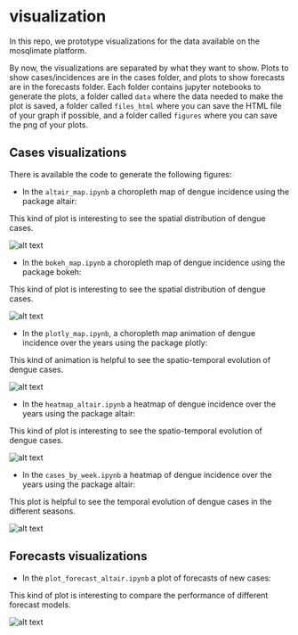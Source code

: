 # visualization
In this repo, we prototype visualizations for the data available on the mosqlimate platform.

By now, the visualizations are separated by what they want to show. Plots to show cases/incidences are in the cases folder, and plots to show forecasts are in the forecasts folder. Each folder contains jupyter notebooks to generate the plots, a folder called `data` where the data needed to make the plot is saved,  a folder called `files_html` where you can save the HTML file of your graph if possible, and a folder called `figures` where you can save the png of your plots.

## Cases visualizations

There is available the code to generate the following figures:

* In the `altair_map.ipynb` a choropleth map of dengue incidence using the package altair:  

This kind of plot is interesting to see the spatial distribution of dengue cases. 

![alt text](https://raw.githubusercontent.com/eduardocorrearaujo/visualization/forecast_plot/cases/figures/map_altair.png)

* In the `bokeh_map.ipynb` a choropleth map of dengue incidence using the package bokeh: 

This kind of plot is interesting to see the spatial distribution of dengue cases.

![alt text](https://raw.githubusercontent.com/eduardocorrearaujo/visualization/forecast_plot/cases/figures/map_bokeh.png)

* In the `plotly_map.ipynb`, a choropleth map animation of dengue incidence over the years using the package plotly:  

This kind of animation is helpful to see the spatio-temporal evolution of dengue cases.

![alt text](https://raw.githubusercontent.com/eduardocorrearaujo/visualization/forecast_plot/cases/figures/map_plotly.png)

* In the `heatmap_altair.ipynb` a heatmap of dengue incidence over the years using the package altair:  

This kind of plot is interesting to see the spatio-temporal evolution of dengue cases.


![alt text](https://raw.githubusercontent.com/eduardocorrearaujo/visualization/forecast_plot/cases/figures/heatmap_dengue.png)

* In the `cases_by_week.ipynb` a heatmap of dengue incidence over the years using the package altair:  

This plot is helpful to see the temporal evolution of dengue cases in the different seasons.

![alt text](https://raw.githubusercontent.com/eduardocorrearaujo/visualization/forecast_plot/cases/figures/plotly_by_week.png)


## Forecasts visualizations 

* In the `plot_forecast_altair.ipynb` a plot of forecasts of new cases:  

This kind of plot is interesting to compare the performance of different forecast models.

![alt text](https://raw.githubusercontent.com/eduardocorrearaujo/visualization/forecast_plot/forecasts/figures/forecast_dengue.png)
